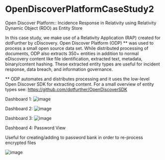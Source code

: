 # OpenDiscoverPlatformCaseStudy2
Open Discover Platform:: Incidence Response in Relativity using Relativity Dynamic Object (RDO) as Entity Store

In this case study, we make use of a Relativity Application (RAP) created for dotFurther by cDiscovery. Open Discover Platform (ODP) **
was used to process a small open source data set. While distributed processing of documents, ODP also extracts 350+ entities in addition
to normal eDiscovery content like file identification, extracted text, metadata, binary/content hashing. These extracted
entity types are useful for incident response, data breach, and information governance.  

** ODP automates and distributes processing and it uses the low-level Open Discover SDK for extracting content. For a small overview of 
entity types see:  https://github.com/dotfurther/OpenDiscoverSDK

Dashboard 1:
![image](https://github.com/dotfurther/OpenDiscoverPlatformCaseStudy2/assets/52750989/6f120376-62d2-4509-90a0-9ed4de12ee27)


Dashboard 2:
![image](https://github.com/dotfurther/OpenDiscoverPlatformCaseStudy2/assets/52750989/316994ad-8fd7-4b54-bebe-1fa9c282dc92)


Dashboard 3:
![image](https://github.com/dotfurther/OpenDiscoverPlatformCaseStudy2/assets/52750989/225218d6-7851-45e5-bb88-8e4f36a2024f)


Dashboard 4:  Password View

Useful for creating/adding to password bank in order to re-process encrypted files

![image](https://github.com/dotfurther/OpenDiscoverPlatformCaseStudy2/assets/52750989/0223358d-613c-45f0-acca-b90196a24a1b)
